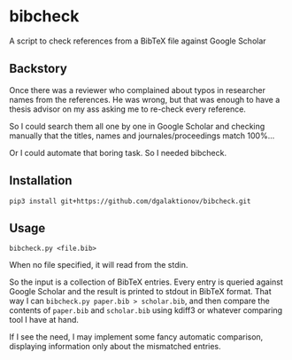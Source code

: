 # bibcheck
A script to check references from a BibTeX file against Google Scholar

## Backstory
Once there was a reviewer who complained about typos in researcher names from the references. He was wrong, but that was enough to have a thesis advisor on my ass asking me to re-check every reference.

So I could search them all one by one in Google Scholar and checking manually that the titles, names and journales/proceedings match 100%...

Or I could automate that boring task. So I needed bibcheck.

## Installation
`pip3 install git+https://github.com/dgalaktionov/bibcheck.git`

## Usage
`bibcheck.py <file.bib>`

When no file specified, it will read from the stdin.

So the input is a collection of BibTeX entries. Every entry is queried against Google Scholar and the result is printed to stdout in BibTeX format. That way I can `bibcheck.py paper.bib > scholar.bib`, and then compare the contents of `paper.bib` and `scholar.bib` using kdiff3 or whatever comparing tool I have at hand.

If I see the need, I may implement some fancy automatic comparison, displaying information only about the mismatched entries.
